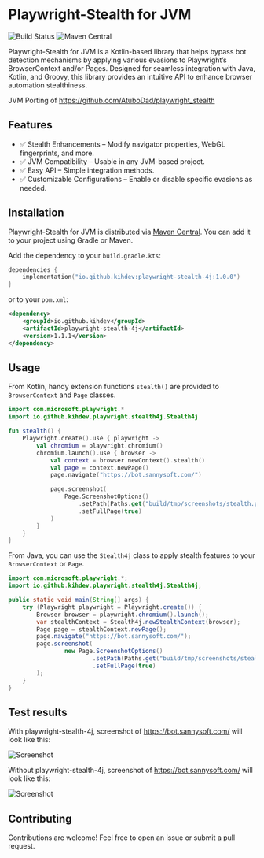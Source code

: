 # Playwright-Stealth for JVM

![Build Status](https://github.com/kihdev/playwright-stealth-4j/actions/workflows/gradle-publish.yml/badge.svg)
![Maven Central](https://img.shields.io/maven-central/v/io.github.kihdev/playwright-stealth-4j)

Playwright-Stealth for JVM is a Kotlin-based library that helps bypass bot detection mechanisms by applying various evasions to Playwright’s BrowserContext and/or Pages. Designed for seamless integration with Java, Kotlin, and Groovy, this library provides an intuitive API to enhance browser automation stealthiness.

JVM Porting of https://github.com/AtuboDad/playwright_stealth

## Features

- ✅ Stealth Enhancements – Modify navigator properties, WebGL fingerprints, and more.
- ✅ JVM Compatibility – Usable in any JVM-based project.
- ✅ Easy API – Simple integration methods.
- ✅ Customizable Configurations – Enable or disable specific evasions as needed.

## Installation

Playwright-Stealth for JVM is distributed via [Maven Central](https://central.sonatype.com/artifact/io.github.kihdev/playwright-stealth-4j). You can add it to your project using Gradle or Maven.

Add the dependency to your `build.gradle.kts`:

```kotlin
dependencies {
    implementation("io.github.kihdev:playwright-stealth-4j:1.0.0")
}
```

or to your `pom.xml`:

```xml
<dependency>
    <groupId>io.github.kihdev</groupId>
    <artifactId>playwright-stealth-4j</artifactId>
    <version>1.1.1</version>
</dependency>
```

## Usage

From Kotlin, handy extension functions `stealth()` are provided to `BrowserContext` and `Page` classes.

```kotlin
import com.microsoft.playwright.*
import io.github.kihdev.playwright.stealth4j.Stealth4j

fun stealth() {
    Playwright.create().use { playwright ->
        val chromium = playwright.chromium()
        chromium.launch().use { browser ->
            val context = browser.newContext().stealth()
            val page = context.newPage()
            page.navigate("https://bot.sannysoft.com/")

            page.screenshot(
                Page.ScreenshotOptions()
                    .setPath(Paths.get("build/tmp/screenshots/stealth.png"))
                    .setFullPage(true)
            )
        }
    }
}
```

From Java, you can use the `Stealth4j` class to apply stealth features to your `BrowserContext` or `Page`.

```java
import com.microsoft.playwright.*;
import io.github.kihdev.playwright.stealth4j.Stealth4j;

public static void main(String[] args) {
    try (Playwright playwright = Playwright.create()) {
        Browser browser = playwright.chromium().launch();
        var stealthContext = Stealth4j.newStealthContext(browser);
        Page page = stealthContext.newPage();
        page.navigate("https://bot.sannysoft.com/");
        page.screenshot(
                new Page.ScreenshotOptions()
                        .setPath(Paths.get("build/tmp/screenshots/stealth.png"))
                        .setFullPage(true)
        );
    }
}
```

## Test results

With playwright-stealth-4j, screenshot of https://bot.sannysoft.com/ will look like this:

![Screenshot](assets/stealth.png)

Without playwright-stealth-4j, screenshot of https://bot.sannysoft.com/ will look like this:

![Screenshot](assets/plain.png)

## Contributing

Contributions are welcome! Feel free to open an issue or submit a pull request.
